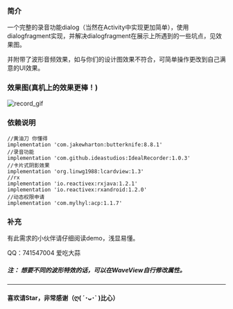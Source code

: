 ### 简介
一个完整的录音功能dialog（当然在Activity中实现更加简单），使用dialogfragment实现，并解决dialogfragment在展示上所遇到的一些坑点，见效果图。

并附带了波形音频效果，如与你们的设计图效果不符合，可简单操作更改到自己满意的UI效果。
### 效果图(真机上的效果更棒！)
![record_gif](https://github.com/rivenlee0/record-dialog/blob/master/gif/record_gif.gif)

### 依赖说明

    //黄油刀 你懂得
    implementation 'com.jakewharton:butterknife:8.8.1'
    //录音功能
    implementation 'com.github.ideastudios:IdealRecorder:1.0.3'
    //卡片式阴影效果
    implementation 'org.linwg1988:lcardview:1.3'
    //rx
    implementation 'io.reactivex:rxjava:1.2.1'
    implementation 'io.reactivex:rxandroid:1.2.0'
    //动态权限申请
    implementation 'com.mylhyl:acp:1.1.7'
    
### 补充
有此需求的小伙伴请仔细阅读demo，浅显易懂。

QQ：741547004 爱吃大蒜
##### 注： 想要不同的波形特效的话，可以在WaveView自行修改属性。

------

#### 喜欢请Star，非常感谢（ღ( ´･ᴗ･` )比心）


